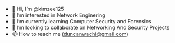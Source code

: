 - 👋 Hi, I’m @kimzee125
- 👀 I’m interested in Network Enginering
- 🌱 I’m currently learning Computer Security and Forensics
- 💞️ I’m looking to collaborate on Networking And Security Projects
- 📫 How to reach me (duncanwachi@gmail.com)

<!---
kimzee125/kimzee125 is a ✨ special ✨ repository because its `README.md` (this file) appears on your GitHub profile.
You can click the Preview link to take a look at your changes.
--->
